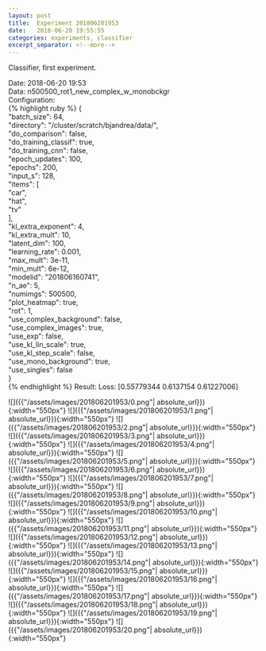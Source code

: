 ```yaml
---
layout: post
title:  Experiment 201806201953
date:   2018-06-20 19:55:55
categories: experiments, classifier
excerpt_separator: <!--more-->
---
```

Classifier, first experiment.  

 <!--more-->
Date: 2018-06-20 19:53  
Data: n500500_rot1_new_complex_w_monobckgr  
Configuration:   
{% highlight ruby %}
{  
    "batch_size": 64,   
    "directory": "/cluster/scratch/bjandrea/data/",   
    "do_comparison": false,   
    "do_training_classif": true,   
    "do_training_cnn": false,   
    "epoch_updates": 100,   
    "epochs": 200,   
    "input_s": 128,   
    "items": [  
        "car",   
        "hat",   
        "tv"  
    ],   
    "kl_extra_exponent": 4,   
    "kl_extra_mult": 10,   
    "latent_dim": 100,   
    "learning_rate": 0.001,   
    "max_mult": 3e-11,   
    "min_mult": 6e-12,   
    "modelid": "201806160741",   
    "n_ae": 5,   
    "numimgs": 500500,   
    "plot_heatmap": true,   
    "rot": 1,   
    "use_complex_background": false,   
    "use_complex_images": true,   
    "use_exp": false,   
    "use_kl_lin_scale": true,   
    "use_kl_step_scale": false,   
    "use_mono_background": true,   
    "use_singles": false  
}  
{% endhighlight %}
Result: Loss: [0.55779344 0.6137154  0.61227006]   

![]({{"/assets/images/201806201953/0.png"| absolute_url}}){:width="550px"}
![]({{"/assets/images/201806201953/1.png"| absolute_url}}){:width="550px"}
![]({{"/assets/images/201806201953/2.png"| absolute_url}}){:width="550px"}
![]({{"/assets/images/201806201953/3.png"| absolute_url}}){:width="550px"}
![]({{"/assets/images/201806201953/4.png"| absolute_url}}){:width="550px"}
![]({{"/assets/images/201806201953/5.png"| absolute_url}}){:width="550px"}
![]({{"/assets/images/201806201953/6.png"| absolute_url}}){:width="550px"}
![]({{"/assets/images/201806201953/7.png"| absolute_url}}){:width="550px"}
![]({{"/assets/images/201806201953/8.png"| absolute_url}}){:width="550px"}
![]({{"/assets/images/201806201953/9.png"| absolute_url}}){:width="550px"}
![]({{"/assets/images/201806201953/10.png"| absolute_url}}){:width="550px"}
![]({{"/assets/images/201806201953/11.png"| absolute_url}}){:width="550px"}
![]({{"/assets/images/201806201953/12.png"| absolute_url}}){:width="550px"}
![]({{"/assets/images/201806201953/13.png"| absolute_url}}){:width="550px"}
![]({{"/assets/images/201806201953/14.png"| absolute_url}}){:width="550px"}
![]({{"/assets/images/201806201953/15.png"| absolute_url}}){:width="550px"}
![]({{"/assets/images/201806201953/16.png"| absolute_url}}){:width="550px"}
![]({{"/assets/images/201806201953/17.png"| absolute_url}}){:width="550px"}
![]({{"/assets/images/201806201953/18.png"| absolute_url}}){:width="550px"}
![]({{"/assets/images/201806201953/19.png"| absolute_url}}){:width="550px"}
![]({{"/assets/images/201806201953/20.png"| absolute_url}}){:width="550px"}
